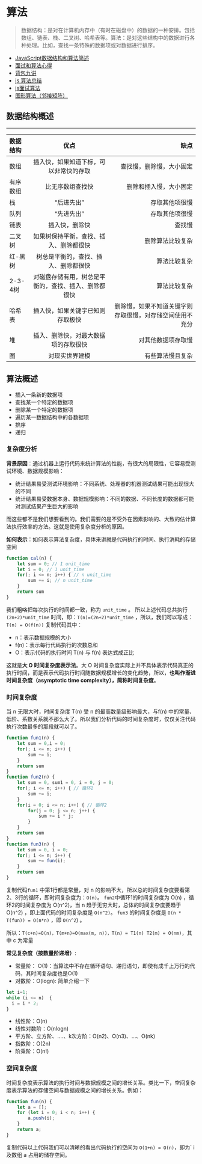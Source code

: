# 算法

> 数据结构：是对在计算机内存中（有时在磁盘中）的数据的一种安排。包括数组、链表、栈、二叉树、哈希表等。算法：是对这些结构中的数据进行各种处理。比如，查找一条特殊的数据项或对数据进行排序。

- [JavaScript数据结构和算法简述](http://www.alloyteam.com/2015/06/javascript-shu-ju-jie-gou-he-suan-fa-jian-shu-qian-yan/)
- [面试和算法心得](https://wizardforcel.gitbooks.io/the-art-of-programming-by-july/content/)
- [背包九讲](https://lei-hdl.gitbooks.io/bag_problem_in_nine/content/)
- [js 算法总结](https://github.com/LukeLin/js-stl)
- [js面试算法](http://mp.weixin.qq.com/s/5h_t5JAuIfLypsuj3SkvjA)
- [图形算法（邻接矩阵）](https://juejin.im/post/5de7c053518825125d1497e2?utm_source=gold_browser_extension)

## 数据结构概述

----------

| 数据结构 | 优点 | 缺点 |
| :--- | :----: | ----: |
| 数组 | 插入快，如果知道下标，可以非常快的存取 | 查找慢，删除慢，大小固定 |
| 有序数组 | 比无序数组查找快 | 删除和插入慢，大小固定 |
| 栈 | “后进先出” | 存取其他项很慢 |
| 队列   | “先进先出” | 存取其他项很慢 |
| 链表 | 插入快，删除快 | 查找慢 |
| 二叉树 | 如果树保持平衡，查找、插入、删除都很快 | 删除算法比较复杂 |
| 红-黑树 | 树总是平衡的，查找、插入、删除都很快 | 算法比较复杂 |
| 2-3-4树 | 对磁盘存储有用，树总是平衡的，查找、插入、删除都很快 | 算法比较复杂 |
| 哈希表 | 插入快，如果关键字已知则存取极快 | 删除慢，如果不知道关键字则存取很慢，对存储空间使用不充分 |
| 堆 | 插入、删除快，对最大数据项的存取很快 | 对其他数据项存取慢 |
| 图 | 对现实世界建模 | 有些算法慢且复杂 |

## 算法概述

- 插入一条新的数据项
- 查找某一个特定的数据项
- 删除某一个特定的数据项
- 遍历某一数据结构中的各数据项
- 排序
- 递归

### 复杂度分析

**背景原因**：通过机器上运行代码来统计算法的性能，有很大的局限性，它容易受测试环境、数据规模影响：

- 统计结果易受测试环境影响：不同系统、处理器的机器测试结果可能出现很大的不同
- 统计结果易受数据本身、数据规模影响：不同的数据、不同长度的数据都可能对测试结果产生巨大的影响

而这些都不是我们想要看到的。我们需要的是不受外在因素影响的、大致的估计算法执行效率的方法。这就是使用复杂度分析的原因。

**如何表示**：如何表示算法复杂度，具体来讲就是代码执行的时间、执行消耗的存储空间

```js
function cal(n) {
    let sum = 0; // 1 unit_time
    let i = 0; // 1 unit_time
    for(; i <= n; i++) { // n unit_time
        sum += i; // n unit_time
    }
    return sum
}

```

我们粗咯把每次执行的时间都一致，称为 `unit_time` 。
所以上述代码总共执行 `(2n+2)*unit_time` 时间，即：`T(n)=(2n+2)*unit_time` ，所以，我们可以写成：
`T(n) = O(f(n))`
复制代码其中：

- n：表示数据规模的大小
- f(n)：表示每行代码执行的次数总和
- O：表示代码的执行时间 T(n) 与 f(n) 表达式成正比

这就是**大 O 时间复杂度表示法**。大 O 时间复杂度实际上并不具体表示代码真正的执行时间，而是表示代码执行时间随数据规模增长的变化趋势，所以，**也叫作渐进时间复杂度（asymptotic time complexity），简称时间复杂度**。

### 时间复杂度

当 n 无限大时，时间复杂度 T(n) 受 n 的最高数量级影响最大，与f(n) 中的常量、低阶、系数关系就不那么大了。所以我们分析代码的时间复杂度时，仅仅关注代码执行次数最多的那段就可以了。

```js
function fun1(n) {
    let sum = 0,i = 0;
    for(; i <= n; i++) {
        sum += i;
    }
    return sum
}
function fun2(n) {
    let sum = 0, sum1 = 0, i = 0, j = 0;
    for(; i <= n; i++) { // 循环1
        sum += i;
    }
    for(i = 0; i <= n; i++) { // 循环2
        for(j = 0; j <= n; j++) {
            sum += i * j;
        }
    }
    return sum
}
function fun3(n) {
    let sum = 0, i = 0;
    for(; i <= n; i++) {
        sum += fun(i);
    }
    return sum
}
```

复制代码`fun1` 中第1行都是常量，对 n 的影响不大，所以总的时间复杂度要看第2、3行的循环，即时间复杂度为：`O(n)`。
`fun2`中循环1的时间复杂度为 O(n) ，循环2的时间复杂度为 O(n^2)，当 n 趋于无穷大时，总体的时间复杂度要趋于 O(n^2) ，即上面代码的时间复杂度是 `O(n^2)`。
`fun3` 的时间复杂度是 `O(n * T(fun)) = O(n*n)` ，即 `O(n^2`) 。

所以：`T(c+n)=O(n)，T(m+n)=O(max(m, n))，T(n) = T1(n) T2(m) = O(nm)`，其中 c 为常量

**常见复杂度（按数量阶递增）**:

- 常量阶： O(1)：当算法中不存在循环语句、递归语句，即使有成千上万行的代码，其时间复杂度也是Ο(1)
- 对数阶：O(logn): 简单介绍一下

```js
let i=1;
while (i <= n)  {
  i = i * 2;
}
```

- 线性阶：O(n)
- 线性对数阶：O(nlogn)
- 平方阶、立方阶、….、k次方阶：O(n2)、O(n3)、…、O(nk)
- 指数阶：O(2n)
- 阶乘阶：O(n!)

### 空间复杂度

时间复杂度表示算法的执行时间与数据规模之间的增长关系。类比一下，空间复杂度表示算法的存储空间与数据规模之间的增长关系。例如：

```js
function fun(n) {
    let a = [];
    for (let i = 0; i < n; i++) {
        a.push(i);
    }
    return a;
}
```

复制代码以上代码我们可以清晰的看出代码执行的空间为 `O(1+n) = O(n)`，即为` i 及数组 a 占用的储存空间。
